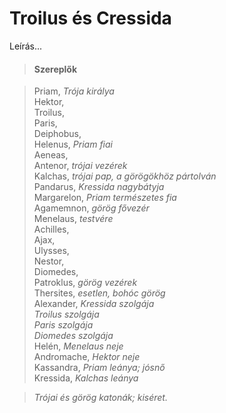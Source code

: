 <!-- ======================================================================
--- Search engine
title:          Troilus és Cressida
keywords:       Troilus, Cressida, vígjáték
description:    William Shakespeare: Troilus és Cressida.
--- Menu system
order:          160
text:           Troilus és Cressida
hidden:         false
umbel:          false
--- Page properties
id:             /comedies/troilus-and-cressida
document:       
layout:         layout-2-left
$-left:         play-list
searchable:     true
======================================================================= -->

# Troilus és Cressida

Leírás...

>   #### Szereplők
    
>   Priam, _Trója királya_  
    Hektor,  
    Troilus,  
    Paris,  
    Deiphobus,  
    Helenus, _Priam fiai_  
    Aeneas,  
    Antenor, _trójai vezérek_  
    Kalchas, _trójai pap, a görögökhöz pártolván_  
    Pandarus, _Kressida nagybátyja_  
    Margarelon, _Priam természetes fia_  
    Agamemnon, _görög fővezér_  
    Menelaus, _testvére_  
    Achilles,  
    Ajax,  
    Ulysses,  
    Nestor,  
    Diomedes,  
    Patroklus, _görög vezérek_  
    Thersites, _esetlen, bohóc görög_  
    Alexander, _Kressida szolgája_  
    _Troilus szolgája_  
    _Paris szolgája_  
    _Diomedes szolgája_  
    Helén, _Menelaus neje_  
    Andromache, _Hektor neje_  
    Kassandra, _Priam leánya; jósnő_  
    Kressida, _Kalchas leánya_  
    
>   _Trójai és görög katonák; kiséret._
